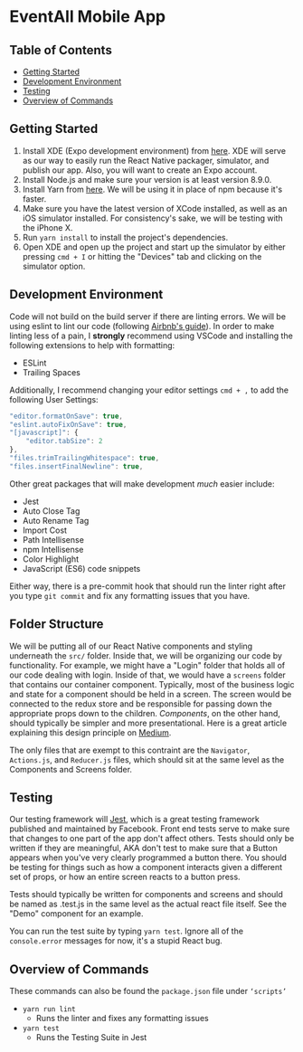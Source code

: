 # EventAll Mobile App

## Table of Contents

- [Getting Started](#getting-started)
- [Development Environment](#development-environment)
- [Testing](#testing)
- [Overview of Commands](#overview-of-commands)

## Getting Started

1.  Install XDE (Expo development environment) from [here](https://docs.expo.io/versions/latest/introduction/installation). XDE will serve as our way to easily run the React Native packager, simulator, and publish our app. Also, you will want to create an Expo account.
2.  Install Node.js and make sure your version is at least version 8.9.0.
3.  Install Yarn from [here](https://yarnpkg.com/en/). We will be using it in place of npm because it's faster.
4.  Make sure you have the latest version of XCode installed, as well as an iOS simulator installed. For consistency's sake, we will be testing with the iPhone X.
5.  Run `yarn install` to install the project's dependencies.
6.  Open XDE and open up the project and start up the simulator by either pressing `cmd + I` or hitting the "Devices" tab and clicking on the simulator option.

## Development Environment

Code will not build on the build server if there are linting errors. We will be using eslint to lint our code (following [Airbnb's guide](https://github.com/airbnb/javascript)). In order to make linting less of a pain, I **strongly** recommend using VSCode and installing the following extensions to help with formatting:

- ESLint
- Trailing Spaces

Additionally, I recommend changing your editor settings `cmd + ,` to add the following User Settings:

```js
"editor.formatOnSave": true,
"eslint.autoFixOnSave": true,
"[javascript]": {
    "editor.tabSize": 2
},
"files.trimTrailingWhitespace": true,
"files.insertFinalNewline": true,
```

Other great packages that will make development *much* easier include:
- Jest
- Auto Close Tag
- Auto Rename Tag
- Import Cost
- Path Intellisense
- npm Intellisense
- Color Highlight
- JavaScript (ES6) code snippets

Either way, there is a pre-commit hook that should run the linter right after you type `git commit` and fix any formatting issues that you have.

## Folder Structure
We will be putting all of our React Native components and styling underneath the `src/` folder. Inside that, we will be organizing our code by functionality. For example, we might have a "Login" folder that holds all of our code dealing with login. Inside of that, we would have a `screens` folder that contains our container component. Typically, most of the business logic and state for a component should be held in a screen. The screen would be connected to the redux store and be responsible for passing down the appropriate props down to the children. *Components*, on the other hand, should typically be simpler and more presentational. Here is a great article explaining this design principle on [Medium](https://medium.com/@dan_abramov/smart-and-dumb-components-7ca2f9a7c7d0).

The only files that are exempt to this contraint are the `Navigator`, `Actions.js`, and `Reducer.js` files, which should sit at the same level as the Components and Screens folder.

## Testing
Our testing framework will [Jest](https://facebook.github.io/jest/docs/en/tutorial-react-native.html), which is a great testing framework published and maintained by Facebook. Front end tests serve to make sure that changes to one part of the app don't affect others. Tests should only be written if they are meaningful, AKA don't test to make sure that a Button appears when you've very clearly programmed a button there. You should be testing for things such as how a component interacts given a different set of props, or how an entire screen reacts to a button press.

Tests should typically be written for components and screens and should be named as <Component-Name>.test.js in the same level as the actual react file itself. See the "Demo" component for an example.

You can run the test suite by typing `yarn test`. Ignore all of the `console.error` messages for now, it's a stupid React bug.


## Overview of Commands

These commands can also be found the `package.json` file under `‘scripts’`

- `yarn run lint`
  - Runs the linter and fixes any formatting issues
- `yarn test`
  - Runs the Testing Suite in Jest
